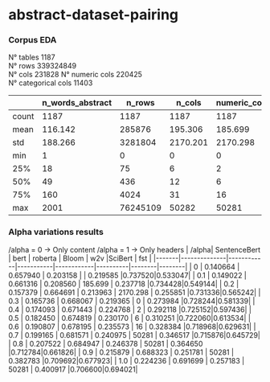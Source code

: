 # abstract-dataset-pairing


### Corpus EDA
N° tables 1187 <br />
N° rows 339324849 <br />
N° cols 231828
N° numeric cols 220425 <br />
N° categorical cols 11403 <br />

|       | n_words_abstract | n_rows   | n_cols   | numeric_cols | categorical_cols |
|-------|------------------|----------|----------|--------------|------------------|
| count | 1187             | 1187     | 1187     | 1187         | 1187             |
| mean  | 116.142          | 285876   | 195.306  | 185.699      | 9.607            |
| std   | 188.266          | 3281804  | 2170.201 | 2170.298     | 47.393           |
| min   | 1                | 0        | 0        | 0            | 0                |
| 25%   | 18               | 75       | 6        | 2            | 1                |
| 50%   | 49               | 436      | 12       | 6            | 2                |
| 75%   | 160              | 4024     | 31       | 16           | 7                |
| max   | 2001             | 76245109 | 50282    | 50281        | 1266             |

### Alpha variations results
/alpha = 0 -> Only content
/alpha = 1 -> Only headers
| /alpha| SentenceBert |    bert    |  roberta  |    Bloom   |   w2v    |SciBert |   fst  |
|-------|--------------|------------|-----------|------------|----------|--------|--------|
|   0   |   0.140664   |  0.657940  | 0.203158  |            | 0.219585 |0.737520|0.533047|
| 0.1   |   0.149022   |  0.661316  | 0.208560  | 185.699    | 0.237718 |0.734428|0.549144|
| 0.2   |   0.157379   |  0.664691  | 0.213963  | 2170.298   | 0.255851 |0.731336|0.565242|
| 0.3   |   0.165736   |  0.668067  | 0.219365  | 0          | 0.273984 |0.728244|0.581339|
| 0.4   |   0.174093   |  0.671443  | 0.224768  | 2          | 0.292118 |0.725152|0.597436|
| 0.5   |   0.182450   |  0.674819  | 0.230170  | 6          | 0.310251 |0.722060|0.613534|
| 0.6   |   0.190807   |  0.678195  | 0.235573  | 16         | 0.328384 |0.718968|0.629631|
| 0.7   |   0.199165   |  0.681571  | 0.240975  | 50281      | 0.346517 |0.715876|0.645729|
| 0.8   |   0.207522   |  0.684947  | 0.246378  | 50281      | 0.364650 |0.712784|0.661826|
| 0.9   |   0.215879   |  0.688323  | 0.251781  | 50281      | 0.382783 |0.709692|0.677923|
| 1.0   |   0.224236   |  0.691699  | 0.257183  | 50281      | 0.400917 |0.706600|0.694021|